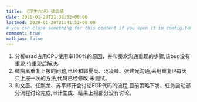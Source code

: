 ```yaml
---
title: 《浮生六记》读后感
date: 2020-01-20T21:38:52+08:00
lastmod: 2020-01-28T21:41:52+08:00
# you can close something for this content if you open it in config.toml.
comment: true
mathjax: false
---
```


1. 分析esad占用CPU使用率100%的原因，并和秦欢沟通重现的步骤,该bug没有重现,待重现后解决。
2. 微隔离重复上报的问题,已经和郭夏炎、汤凌峰、张建光沟通,采用重复IP每天只上报一次的方法,代码已经修改,未测试。
3. 和文臣、任鹏龙、苏平辉开会讨论EDR代码的流程,目前策略下发、任务启动部分流程讨论完成,审计生成、结果上报部分没有讨论。